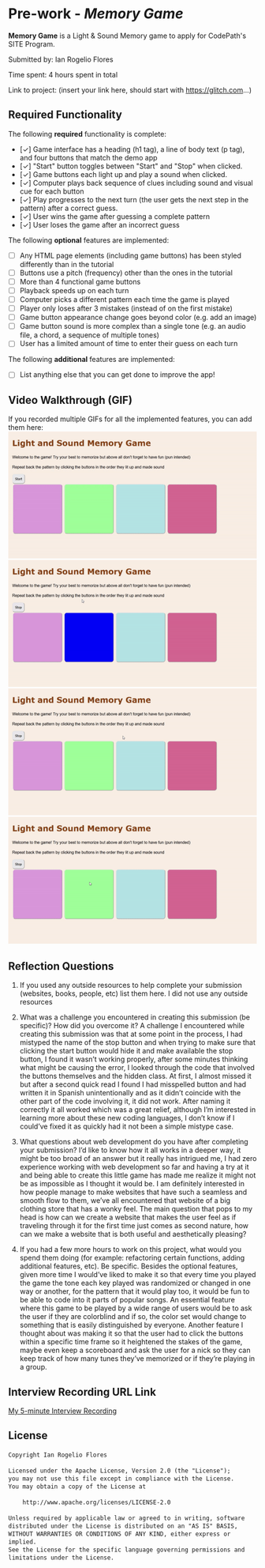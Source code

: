 # Pre-work - *Memory Game*

**Memory Game** is a Light & Sound Memory game to apply for CodePath's SITE Program. 

Submitted by: Ian Rogelio Flores

Time spent: 4 hours spent in total

Link to project: (insert your link here, should start with https://glitch.com...)

## Required Functionality

The following **required** functionality is complete:

* [✓] Game interface has a heading (h1 tag), a line of body text (p tag), and four buttons that match the demo app
* [✓] "Start" button toggles between "Start" and "Stop" when clicked. 
* [✓] Game buttons each light up and play a sound when clicked. 
* [✓] Computer plays back sequence of clues including sound and visual cue for each button
* [✓] Play progresses to the next turn (the user gets the next step in the pattern) after a correct guess. 
* [✓] User wins the game after guessing a complete pattern
* [✓] User loses the game after an incorrect guess

The following **optional** features are implemented:

* [ ] Any HTML page elements (including game buttons) has been styled differently than in the tutorial
* [ ] Buttons use a pitch (frequency) other than the ones in the tutorial
* [ ] More than 4 functional game buttons
* [ ] Playback speeds up on each turn
* [ ] Computer picks a different pattern each time the game is played
* [ ] Player only loses after 3 mistakes (instead of on the first mistake)
* [ ] Game button appearance change goes beyond color (e.g. add an image)
* [ ] Game button sound is more complex than a single tone (e.g. an audio file, a chord, a sequence of multiple tones)
* [ ] User has a limited amount of time to enter their guess on each turn

The following **additional** features are implemented:

- [ ] List anything else that you can get done to improve the app!

## Video Walkthrough (GIF)

If you recorded multiple GIFs for all the implemented features, you can add them here:
![](https://github.com/IanFlo/CodePath-PreWork/blob/main/gif%201.gif)
![](https://github.com/IanFlo/CodePath-PreWork/blob/main/gif%202.gif)
![](https://github.com/IanFlo/CodePath-PreWork/blob/main/gif%203.gif)
![](https://github.com/IanFlo/CodePath-PreWork/blob/main/gif%204.gif)

## Reflection Questions
1. If you used any outside resources to help complete your submission (websites, books, people, etc) list them here. 
I did not use any outside resources

2. What was a challenge you encountered in creating this submission (be specific)? How did you overcome it?
A challenge I encountered while creating this submission was that at some point in the process, I had mistyped the name of the stop button and when trying to make sure that clicking the start button would hide it and make available the stop button, I found it wasn’t working properly, after some minutes thinking what might be causing the error, I looked through the code that involved the buttons themselves and the hidden class. At first, I almost missed it but after a second quick read I found I had misspelled button and had written it in Spanish unintentionally and as it didn’t coincide with the other part of the code involving it, it did not work.
After naming it correctly it all worked which was a great relief, although I’m interested in learning more about these new coding languages, I don’t know if I could’ve fixed it as quickly had it not been a simple mistype case.


3. What questions about web development do you have after completing your submission?
I’d like to know how it all works in a deeper way, it might be too broad of an answer but it really has intrigued me, I had zero experience working with web development so far and having a try at it and being able to create this little game has made me realize it might not be as impossible as I thought it would be. 
I am definitely interested in how people manage to make websites that have such a seamless and smooth flow to them, we’ve all encountered that website of a big clothing store that has a wonky feel. The main question that pops to my head is how can we create a website that makes the user feel as if traveling through it for the first time just comes as second nature, how can we make a website that is both useful and aesthetically pleasing?


4. If you had a few more hours to work on this project, what would you spend them doing (for example: refactoring certain functions, adding additional features, etc). Be specific.
Besides the optional features, given more time I would’ve liked to make it so that every time you played the game the tone each key played was randomized or changed in one way or another, for the pattern that it would play too, it would be fun to be able to code into it parts of popular songs.
An essential feature where this game to be played by a wide range of users would be to ask the user if they are colorblind and if so, the color set would change to something that is easily distinguished by everyone.
Another feature I thought about was making it so that the user had to click the buttons within a specific time frame so it heightened the stakes of the game, maybe even keep a scoreboard and ask the user for a nick so they can keep track of how many tunes they’ve memorized or if they’re playing in a group.


## Interview Recording URL Link

[My 5-minute Interview Recording](your-link-here)


## License

    Copyright Ian Rogelio Flores

    Licensed under the Apache License, Version 2.0 (the "License");
    you may not use this file except in compliance with the License.
    You may obtain a copy of the License at

        http://www.apache.org/licenses/LICENSE-2.0

    Unless required by applicable law or agreed to in writing, software
    distributed under the License is distributed on an "AS IS" BASIS,
    WITHOUT WARRANTIES OR CONDITIONS OF ANY KIND, either express or implied.
    See the License for the specific language governing permissions and
    limitations under the License.
